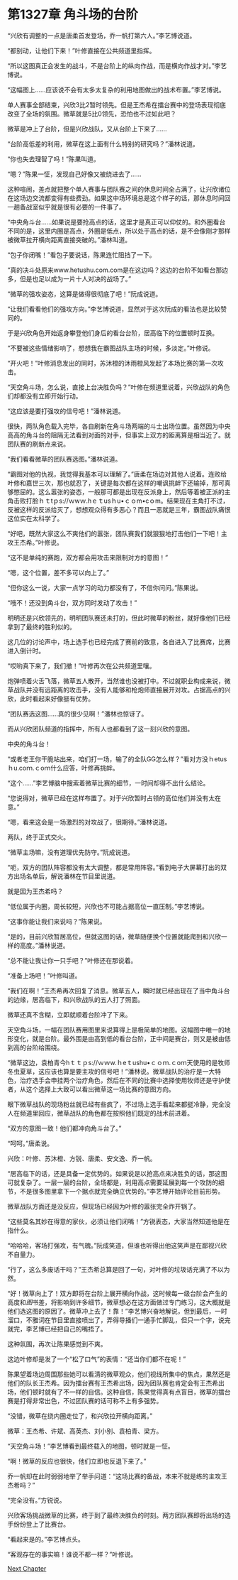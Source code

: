 # 第1327章 角斗场的台阶

“兴欣有调整的一点是唐柔首发登场，乔一帆打第六人。”李艺博说道。

“都别动，让他们下来！”叶修直接在公共频道里指挥。

“所以这图真正会发生的战斗，不是台阶上的纵向作战，而是横向作战才对。”李艺博说。

“这幅图上……应该说不会有太多太复杂的利用地图做出的战术布置。”李艺博说。

单人赛事全部结束，兴欣3比2暂时领先。但是王杰希在擂台赛中的登场表现彻底改变了全场的氛围。微草就是5比0领先，恐怕也不过如此吧？

微草是冲上了台阶，但是兴欣战队，又从台阶上下来了……

“台阶高低差的利用，微草在这上面有什么特别的研究吗？”潘林说道。

“你也失去理智了吗！”陈果叫道。

“嗯？”陈果一怔，发现自己好像又被绕进去了……

这种喧闹，差点就把整个单人赛事与团队赛之间的休息时间全占满了，让兴欣诸位在这场边交流都变得有些费劲。如果这中场环境总是这个样子的话，那休息时间回一趟备战室似乎就是很有必要的一件事了。

“中央角斗台……如果说是要抢高点的话，这里才是真正可以仰仗的。和外圈看台不同的是，这里内圈是高点，外圈是低点，所以处于高点的话，是不会像刚才那样被微草拉开横向距离直接突破的。”潘林叫道。

“包子你闭嘴！”看包子要说话，陈果连忙阻挡了一下。

“真的决斗处原来www.hetushu.com.com是在这边吗？这边的台阶不如看台那边多，但是也足以成为一片十人对决的战场了。”

“微草的强攻姿态，这算是做得很彻底了吧！”阮成说道。

“让我们看看他们的强攻方向。”李艺博说道，显然对于这次阮成的看法也是比较赞同的。

于是兴欣角色开始返身攀登他们身后的看台台阶，居高临下的位置顿时互换。

“不要被这些情绪影响了，想想我在霸图战队主场的时候，多淡定。”叶修说。

“开火吧！”叶修消息发出的同时，苏沐橙的沐雨橙风发起了本场比赛的第一次攻击。

“天空角斗场，怎么说，直接上台决胜负吗？”叶修在频道里说着，兴欣战队的角色们却都没有立即开始行动。

“这应该是要打强攻的信号吧！”潘林说道。

很快，两队角色载入完毕，各自刷新在角斗场两端的斗士出场位置。虽然因为中央高高的角斗台的阻隔无法看到对面的对手，但事实上双方的距离算是相当近了。就团队赛的刷新点来说。

“我们看看微草的团队赛选图。”潘林说道。

“霸图对他的仇视，我觉得我基本可以理解了。”唐柔在场边对其他人说着。连败给叶修和嘉世三次，那也就忍了，关键是每次都在这样的嘲讽挑衅下还输掉，那可真够憋屈的。这么嚣张的姿态，一般那可都是出现在反派身上，然后等着被正派的主角击败打脸ｈｔtｐs://ｗwｗ.hｅｔusｈu•ｃｏm•cｏm。结果现在主角打不过，反被这样的反派给灭了，想想观众得有多恶心？而且一恶就是三年，霸图战队痛恨这位实在太科学了。

“好吧，既然大家这么不爽他们的嚣张，团队赛我们就狠狠地打击他们一下吧！主攻王杰希。”叶修说。

“这不是单纯的赛跑，双方都会用攻击来限制对方的意图！”

“嗯，这个位置，差不多可以向上了。”

“但你这么一说，大家一点学习的动力都没有了，不信你问问。”陈果说。

“哦不！还没到角斗台，双方同时发动了攻击！”

明明还是兴欣领先的，明明团队赛还未打的，但此时微草的粉丝，就好像他们已经拿到了最终的胜利似的。

这几位的讨论声中，场上选手也已经完成了赛前的致意，各自进入了比赛席，比赛进入倒计时。

“哎哟真下来了，我们撤！”叶修再次在公共频道里嚷。

炮弹喷着火舌飞落，微草五人散开，当然谁也没被打中。不过就职业构成来说，微草战队并没有远距离的攻击手，没有人能够和枪炮师直接展开对攻。占据高点的兴欣，此时看起来好像挺有优势。

“团队赛选这图……真的很少见啊！”潘林也惊讶了。

而从兴欣团队频道的指挥中，所有人也都看到了这一刻兴欣的意图。

中央的角斗台！

“或者老王你干脆站出来，咱们打一场，输了的全队GG怎么样？”看对方没ｈetusｈu.coｍ.ｃoｍ什么应答，叶修再挑衅。

“这个……”李艺博脑中搜索着微草比赛的细节，一时间却得不出什么结论。

“您说得对，微草已经在这样布置了。对于兴欣暂时占领的高位他们并没有太在意。”

“嗯，看来这会是一场激烈的对攻战了，很期待。”潘林说道。

两队，终于正式交火。

“微草主场嘛，没有道理优先防守。”阮成说道。

“呃，双方的团队阵容都没有太大调整，都是常用阵容。”看到电子大屏幕打出的双方出场名单后，解说潘林在节目里说道。

就是因为王杰希吗？

“低位属于内圈，周长较短，兴欣也不可能占据高位一直压制。”李艺博说。

“这事你能让我们来说吗？”陈果说。

“是的，目前兴欣暂居高位，但就这图的话，微草随便换个位置就能爬到和兴欣一样的高度。”潘林说道。

“总不能让我让你一只手吧？”叶修还在那说着。

“准备上场吧！”叶修叫道。

“我们在啊！”王杰希再次回复了消息。微草五人，瞬时就已经出现在了当中角斗台的边缘，居高临下，和兴欣战队的五人打了照面。

微草还真不含糊，立即就顺着台阶冲了下来。

天空角斗场，一幅在团队赛用图里来说算得上是极简单的地图。这幅图中唯一的地形变化，就是台阶。最外围是由高到低的看台台阶，正中间是赛台，则又是被由低到高的台阶给围绕。

“微草这边，袁柏青今hｔｔｐs://ｗｗw.ｈeｔushu•ｃｏｍ.ｃoｍ天使用的是牧师冬虫夏草，这应该也算是要主攻的信号吧！”潘林说。微草战队的治疗是一大特色，治疗选手会申挂两个治疗角色，然后在不同的比赛中选择使用牧师还是守护使者，从这个选择上大致可以看出微草这一场比赛的意图方向。

眼下微草战队的现场粉丝就已经有些疯了，不过场上选手看起来都挺冷静，完全没人在频道里回应，微草战队的角色都在按照他们既定的战术前进着。

“双方的意图一致！他们都冲向角斗台了。”

“呵呵。”唐柔说。

兴欣：叶修、苏沐橙、方锐、唐柔、安文逸、乔一帆。

“居高临下的话，还是具备一定优势的。如果说是以抢高点来决胜负的话，那这图可就复杂了。一层一层的台阶，全场都是，利用高点需要延展到每一个攻防的细节，不是很多图里拿下一个据点就完全确立优势的。”李艺博开始评论目前形势。

微草战队方面还是没反应，但现场已经因为叶修的嚣张完全炸开锅了。

“这些莫名其妙在得意的家伙，必须让他们闭嘴！”方锐表态，大家当然知道他是在指什么。

“哈哈哈，客场打强攻，有气魄。”阮成笑道，但谁也听得出他这笑声是在鄙视兴欣不自量力。

“行了，这么多废话干吗？”王杰希总算是回了一句，对叶修的垃圾话充满了不以为然。

“好！微草向上了！双方即将在台阶上展开横向作战，这时候每一级台阶会产生的高度和*图*书差，将影响到许多细节，微草想必在这方面做过专门练习，这大概就是他们选这图的原因了。微草冲上去了！靠！”李艺博兴奋地解说，但到最后，一时溜口，不雅词在节目里直接喷出了，弄得导播们一通手忙脚乱，但只一个字，说完就完，李艺博已经把自己的嘴捂了。

这种氛围，再次让陈果感觉到不爽。

这边叶修却是发了一个“松了口气”的表情：“还当你们都不在呢！”

陈果望着场边周围那些她可以看清的微草观众，他们视线所集中的焦点，果然还是他们的队长王杰希。因为擂台赛有王杰希出场，因为团队赛也肯定会有王杰希出场，他们顿时就有了不一样的自信。这种自信，陈果觉得真有点盲目，微草的擂台赛是打得非常出色，不过团队赛的话可称不上有多强势。

“没错，微草在绕内圈走位了，和兴欣拉开横向距离。”

微草：王杰希、许斌、高英杰、刘小别、袁柏青、梁方。

“天空角斗场！”李艺博看到最终载入的地图，顿时就是一怔。

“啊！微草的反应也很快，他们立即也反退下来了。”

乔一帆却在此时弱弱地举了举手问道：“这场比赛的备战，本来不就是练的主攻王杰希吗？”

“完全没有。”方锐说。

兴欣客场挑战微草的比赛，终于到了最终决胜负的时刻。两方团队赛即将出场的选手纷纷登上了比赛台。

“看起来是的。”李艺博点头。

“客观存在的事实嘛！谁说不都一样？”叶修说。



[Next Chapter](%E7%AC%AC1328%E7%AB%A0%20%E5%85%B4%E6%AC%A3%E7%9A%84%E4%B8%BB%E6%94%BB%E7%9B%AE%E6%A0%87.md)